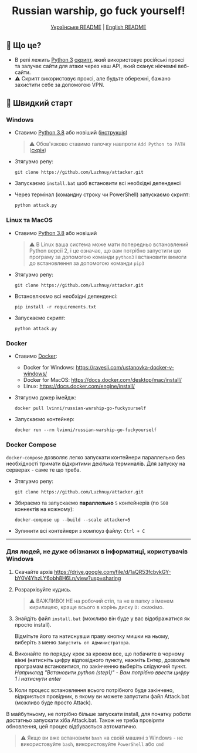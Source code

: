 <h1 align="center">Russian warship, go fuck yourself!</h1>
<p align="center">
   <a href="./README.md">Українське README</a> |
   <a href="./README_EN.md">English README</a>
</p>

## 🤔 Що це?

- В репі лежить [Python 3](https://python.org) [скрипт](./attack.py), який використовує російські проксі та залучає сайти для атаки через наш API, який сканує нікчемні веб-сайти.
- ⚠ Скрипт використовує проксі, але будьте обережні, бажано захистити себе за допомогою VPN.

## 🚀 Швидкий старт

### Windows 

- Ставимо [Python 3.8](https://python.org) або новіший ([інструкція](https://python-scripts.com/install-python-windows))
  > ⚠ Обов'язково ставимо галочку навпроти `Add Python to PATH` ([скрін](http://wind10.ru/wp-content/uploads/2020/02/pp_image_4620_v0cz5agbht0001_add_Python_to_Path.png))

- Зтягуэмо репу:
  ```shell
  git clone https://github.com/Luzhnuy/attacker.git
  ```

- Запускаємо `install.bat` шоб встановити всі необхідні депенденсі

- Через термінал (командну строку чи PowerShell) запускаємо скрипт:
  ```shell
  python attack.py
  ```

### Linux та MacOS

- Ставимо [Python 3.8](https://python.org) або новіший
  > ⚠ В Linux ваша система може мати попередньо встановлений Python версії 2, і це означає, що вам потрібно запустити цю програму за допомогою команди `python3` і встановити вимоги до встановлення за допомогою команди `pip3`

- Зтягуэмо репу:
  ```shell
  git clone https://github.com/Luzhnuy/attacker.git
  ```

- Встановлюємо всі необхідні депенденсі:
  ```shell
  pip install -r requirements.txt
  ```

- Запускаємо скрипт:
  ```shell
  python attack.py
  ```

### Docker
- Ставимо [Docker](https://docker.com): 
  - Docker for Windows: https://ravesli.com/ustanovka-docker-v-windows/
  - Docker for MacOS: https://docs.docker.com/desktop/mac/install/
  - Linux: https://docs.docker.com/engine/install/

- Зтягуємо докер імейдж:

  ```shell
  docker pull lvinni/russian-warship-go-fuckyourself
  ```

- Запускаємо контейнер:

  ```shell
  docker run --rm lvinni/russian-warship-go-fuckyourself
  ```

### Docker Compose

`docker-compose` дозволяє легко запускати контейнери параллельно без необхідності тримати відкритими декілька терминалів. Для запуску на серверах - саме те що треба.

- Зтягуэмо репу:

  ```shell
  git clone https://github.com/Luzhnuy/attacker.git
  ```

- Збираємо та запускаємо **параллельно** `5` контейнерів (по `500` коннектів на кожному):

  ```shell
  docker-compose up --build --scale attacker=5
  ```

- Зупинити всі контейнери з компоуз файлу: `Ctrl + C`

---

### Для людей, не дуже обізнаних в інформатиці, користувачів Windows

1. Скачайте архів https://drive.google.com/file/d/1aQR53fcbvkGY-bY0V4YhzLY6obh8H6Ln/view?usp=sharing

2. Розрархівуйте кудись.
   > ⚠ ВАЖЛИВО! НЕ на робочий стіл, та не в папку з іменем кирилицею, краще всього в корінь диску `D:` скажімо.

3. Знайдіть файл `install.bat` (можливо він буде у вас відображатися як просто install).
   
   Відмітьте його та натиснувши праву кнопку мишки на ньому, виберіть з меню `Запустить от Администратора`.

4. Виконайте по порядку крок за кроком все, що побачите в чорному вікні (натисніть цифру відповідного пункту, нажміть Ентер, дозвольте програмам встановитися, по закінченню выберіть слідуючий пункт.
   <i>Наприклад "Встановити python (step1)" - Вам потрібно ввести цифру 1 і натиснути enter</i>

5. Коли процесс встановлення всього потрібного буде закінчено, відкриється провідник, в якому ви можете запустити файл Attack.bat (можливо буде просто Attack).

В майбутньому, не потрібно більше запускати install, для початку роботи достатньо запускати хіба Attack.bat. Також не треба провіряти обновлення, цей процес відбувається автоматично.

> ⚠ Якщо ви вже встановили `bash` на своїй машині з Windows - не використовуйте `bash`, використовуйте `PowerShell` або `cmd`
